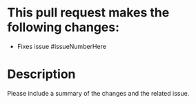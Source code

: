 # This pull request makes the following changes:
* Fixes issue #issueNumberHere 

# Description
Please include a summary of the changes and the related issue. 